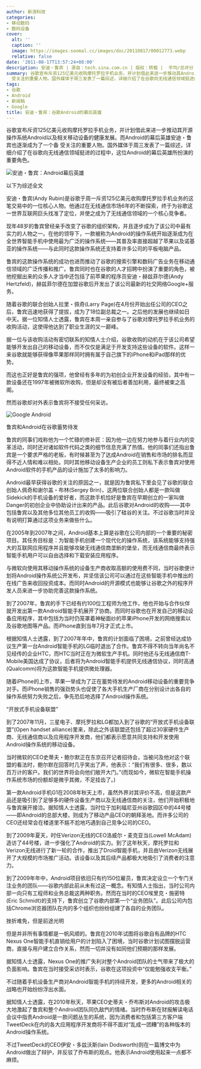 ```yaml
---
author: 新浪科技
categories:
- 移动数码
- 数码设备
cover:
  alt: ''
  caption: ''
  image: https://images.soomal.cc/images/doc/20110817/00012773.webp
  relative: false
date: '2011-08-17T13:57:24+08:00'
description: 安迪・鲁宾 | 源自：tech.sina.com.cn | 版权：转载 |  平均/总评分：10.00/20
summary: 谷歌宣布斥资125亿美元收购摩托罗拉手机业务，并计划借此来进一步推动其Android以及相关移动设备的健康发展。而Android的幕后英雄安迪・鲁宾也逐渐成为了一个备
  受关注的重要人物。国外媒体于周三发表了一篇综述，详细介绍了在谷歌向无线通信领域挺进的过程中，这位Android的幕后英雄所扮演的重要角色。
tags:
- 谷歌
- Android
- 新闻稿
- Google
title: 安迪・鲁宾：谷歌Android的幕后英雄
---
```


谷歌宣布斥资125亿美元收购摩托罗拉手机业务，并计划借此来进一步推动其开源操作系统Android以及相关移动设备的健康发展。而Android的幕后英雄安迪・鲁宾也逐渐成为了一个备 受关注的重要人物。国外媒体于周三发表了一篇综述，详细介绍了在谷歌向无线通信领域挺进的过程中，这位Android的幕后英雄所扮演的重要角色。



![安迪・鲁宾：Android幕后英雄](https://images.soomal.cc/images/doc/20110817/00012773.webp)



以下为综述全文



安迪・鲁宾(Andy Rubin)是谷歌于周一斥资125亿美元收购摩托罗拉手机业务的这笔交易中的一位核心人物。他通过在无线通信市场6年的不断探索，终于为谷歌这一世界互联网巨头找准了定位，并使之成为了无线通信领域的一个核心竞争者。



现年48岁的鲁宾曾经亲手改变了谷歌的组织架构，并且逐步成为了该公司中最有实力的人物之一。在他的领导下，一款被称为Android的操作系统开始逐渐成为在全世界智能手机中使用最为广泛的操作系统――其普及率直接超越了苹果以及诺基亚的操作系统――与此同时这款操作系统还支持着许多公司的平板电脑产品。



鲁宾的这款操作系统的成功也进而推动了谷歌的搜索引擎和数码广告业务在移动通信领域的广泛传播和推广。鲁宾同时也在谷歌的人才招聘中扮演了重要的角色，被他挖掘出来的众多人才当中还包括了前苹果的程序员安迪・赫兹菲尔德(Andy Hertzfeld)，赫兹菲尔德在加盟谷歌后开发出了该公司最新的社交网络Google+服务。



随着谷歌的联合创始人拉里・佩奇(Larry Page)在4月份开始出任公司的CEO之后，鲁宾迅速地获得了提拔，成为了18位副总裁之一。之后他的发展也继续如日中天。据一位知情人士透露，鲁宾在本周一亲自参与了谷歌对摩托罗拉手机业务的收购活动，这使得他达到了职业生涯的又一巅峰。



据一位与该收购活动有密切联系的知情人士介绍，谷歌收购的动机在于该公司希望能够开发出自己的移动设备，而不仅仅是满足于开发支持这些设备的软件。这样一来谷歌就能够获得像苹果那样同时拥有属于自己旗下的iPhone和iPad那样的优势。



而这也正好是鲁宾的强项，他曾经有多年的为初创企业开发设备的经验，其中有一款设备还在1997年被微软所收购，但是却没有被后者善加利用，最终被束之高阁。



然而谷歌却对外表示鲁宾将不接受任何采访。



![Google Android](https://images.soomal.cc/images/doc/20101025/00007843.webp)



鲁宾和Android在谷歌蓄势待发



鲁宾的同事们戏称他为一个忙碌的修补匠：因为他一边在努力地参与着行业内的变革活动，同时还对诸如软件代码之类的细节信息充满了热情。他的同事们还指出鲁宾是一个要求严格的老板，有时候甚至为了达成Android在销售和市场的排名而显得不近人情和难以相处。同时其他移动设备生产企业的员工则私下表示鲁宾对使用Android软件的手机产品的设计施加了太多的影响力。



Android最早获得谷歌的关注的原因之一，就是因为鲁宾私下里会见了谷歌的联合创始人佩奇和谢尔盖・布林(Sergey Brin)，这两位联合创始人都是一款叫做Sidekick的手机设备的爱好者，而这款手机恰好是鲁宾在早期创立的一家叫做Danger的初创企业中协助设计出来的产品。此后谷歌对Android的收购――其中包括鲁宾以及其他多位其他员工的收购――吸引了硅谷的关注。不过谷歌当时并没有说明打算通过这项业务来做些什么。



在2005年到2007年之间，Android基本上算是谷歌在公司内部的一个重要的秘密项目。其任务目标是：为智能手机创建一个现代化的操作系统，该系统能够支持强大的互联网应用程序并且能够攻破无线通信商垄断的堡垒，而无线通信商最终表示智能手机用户可以自由选择和下载安装应用程序。



与微软向使用其移动操作系统的设备生产商收取高额的使用费不同，当时谷歌便计划将Android操作系统公开发布，并坚信该公司可以通过在这些智能手机中推出的在线广告来收回投资成本。而同时Android的开源模式也能够让谷歌之外的程序开发人员来进一步协助完善这款操作系统。



到了2007年，鲁宾的手下已经有约100位工程师为他工作，他也开始与合作伙伴就开发出第一款Android智能手机展开了协商。而同时谷歌也在开发自己的移动设备应用程序，其中包括为当时仍笼罩着神秘面纱的苹果iPhone开发的网络搜索以及谷歌地图等产品。而iPhone直到当年7月才正式上市。



根据知情人士透露，到了2007年年中，鲁宾的计划面临了困境，之前曾经达成协议生产第一台Android智能手机的LG临时退出了合作。鲁宾不得不转向当年尚名不见经传的企业HTC，而HTC当时正在为微软生产手机。同时他还与无线通信商T-Mobile美国达成了协议，后者将为Android智能手机提供无线通信协议，同时高通(Qualcomm)将为这款智能手机提供微处理器。



随着iPhone的上市，苹果一举成为了正在蓄势待发的Android移动设备的重要竞争对手。而iPhone销售的强劲势头也促使了各大手机生产厂商在分别设计出各自的操作系统努力失败之后，争先恐后地选择了Android操作系统。



“开放式手机设备联盟”



到了2007年11月，三星电子、摩托罗拉和LG都加入到了谷歌的“开放式手机设备联盟”(Open handset alliance)里来，除此之外该联盟还包括了超过30家硬件生产商、无线通信商以及应用程序开发商，他们都表示愿意共同支持和开发使用Android操作系统的移动设备。



当时微软的CEO史蒂夫・鲍尔默正在东京召开记者招待会，当被问及他对这个联盟的看法时，鲍尔默在回答时几乎笑出了声，他表示：“我们有很多、很多，数以百万计的客户。我们的世界将会向他们敞开大门。”(而现如今，微软在智能手机操作系统市场的份额却是微乎其微，不足挂齿了。)



第一款Android手机G1在2008年秋天上市，虽然外界对其评价不高，但是这款产品还是吸引到了足够多的硬件设备生产商以及无线通信商的关注，他们开始积极地与鲁宾展开接洽。据知情人士透露，当时位于加利福尼亚州谷歌园区中的44号楼――即Android的总部大楼，则成为了移动产品CEO的朝拜圣地。而许多公司的CEO还经常会在楼道里不尴不尬地巧遇到自己竞争公司的CEO。



到了2009年夏天，时任Verizon无线的CEO洛威尔・麦克亚当(Lowell McAdam)造访了44号楼，进一步强化了Android的实力。到了这年秋天，摩托罗拉和Verizon无线进行了新一轮的合作，推出了Droid智能手机，并且由Verizon无线展开了大规模的市场推广活动。该设备以及其后续产品都极大地吸引了消费者的注意力。



到了2009年年中，Android项目依旧只有约150位雇员，鲁宾决定设立一个专门关注业务的团队――谷歌内部此前从未有过这一概念。有知情人士指出，当时公司内部一向只有工程师和业务总裁这两种职务。然而在当时的CEO埃里克・施密特(Eric Schmidt)的支持下，鲁宾创立了谷歌内部第一个“业务团队”。此后公司内包括Chrome浏览器团队在内的多个组织也纷纷组建了各自的业务团队。



挫折难免，但是前途光明



但是并非所有事情都是一帆风顺的。鲁宾在2010年试图将谷歌自有品牌的HTC Nexus One智能手机直销给用户的计划陷入了困境，当时谷歌计划试图摆脱运营商，直接与用户建立合作关系，然而一切并没有如同他们预期的那样发展。



据知情人士透露，Nexus One的推广失利对整个Android团队的士气带来了极大的负面影响。鲁宾在当时接受采访时表示，谷歌在这项投资中“仅能勉强收支平衡。”



不过随着手机设备生产商对Android智能手机的持续开发，更多的Android相关的战略也开始纷纷浮出水面。



据知情人士透露，在2010年秋天，苹果CEO史蒂夫・乔布斯对Android的攻击极大地激起了鲁宾和整个Android团队同仇敌忾的情绪。当时乔布斯在财报解读电话会议中指责Android是一款问题丛生的系统，因为消费者和包括第三方客户端TweetDeck在内的各大应用程序开发商将不得不面对“乱成一团糟”的各种版本的Android操作系统。



不过TweetDeck的CEO伊安・多兹沃斯(Iain Dodsworth)则在一篇博文中为Android做出了辩护，并反驳了乔布斯的观点。他表示Android使用起来一点都不麻烦。